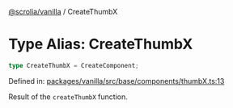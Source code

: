 [@scrolia/vanilla](../README.md) / CreateThumbX

# Type Alias: CreateThumbX

```ts
type CreateThumbX = CreateComponent;
```

Defined in: [packages/vanilla/src/base/components/thumbX.ts:13](https://github.com/alpheustangs/scrolia/blob/e478c3598c4b753ead9de3dc691e6078680b80a3/packages/vanilla/src/base/components/thumbX.ts#L13)

Result of the `createThumbX` function.
